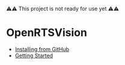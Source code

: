 ⚠️⚠️ This project is not ready for use yet ⚠️⚠️

# OpenRTSVision

- [Installing from GitHub](https://github.com/HeyZoos/OpenRTSVision/wiki/Installing-from-GitHub)
- [Getting Started](https://github.com/HeyZoos/OpenRTSVision/wiki/Getting-Started)
